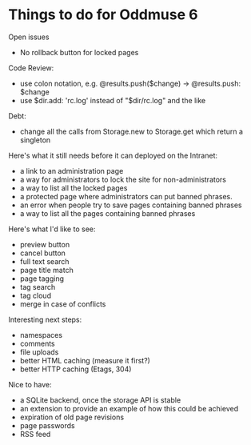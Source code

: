# Things to do for Oddmuse 6

Open issues

- No rollback button for locked pages

Code Review:

- use colon notation, e.g. @results.push($change) → @results.push: $change
- use $dir.add: 'rc.log' instead of "$dir/rc.log" and the like

Debt:

- change all the calls from Storage.new to Storage.get which return a
  singleton

Here's what it still needs before it can deployed on the Intranet:

- a link to an administration page
- a way for administrators to lock the site for non-administrators
- a way to list all the locked pages
- a protected page where administrators can put banned phrases.
- an error when people try to save pages containing banned phrases
- a way to list all the pages containing banned phrases

Here's what I'd like to see:

- preview button
- cancel button
- full text search
- page title match
- page tagging
- tag search
- tag cloud
- merge in case of conflicts

Interesting next steps:

- namespaces
- comments
- file uploads
- better HTML caching (measure it first?)
- better HTTP caching (Etags, 304)

Nice to have:

- a SQLite backend, once the storage API is stable
- an extension to provide an example of how this could be achieved
- expiration of old page revisions
- page passwords
- RSS feed
